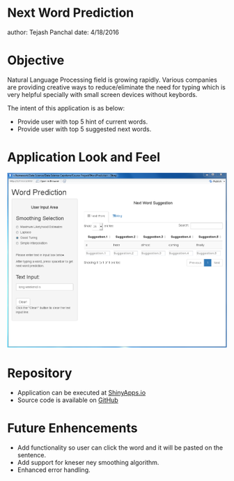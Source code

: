 Next Word Prediction
========================================================
author: Tejash Panchal
date: 4/18/2016

Objective
========================================================

Natural Language Processing field is growing rapidly.  Various companies are providing creative ways to reduce/eliminate the need for typing which is very helpful specially with small screen devices without keybords.

The intent of this application is as below:

- Provide user with top 5 hint of current words.
- Provide user with top 5 suggested next words.

Application Look and Feel
========================================================
![alt text](capstone_project.png)

Repository
========================================================

- Application can be executed at [ShinyApps.io]()
- Source code is available on [GitHub]()


Future Enhencements
========================================================

- Add functionality so user can click the word and it will be pasted on the sentence.
- Add support for kneser ney smoothing algorithm.
- Enhanced error handling.

